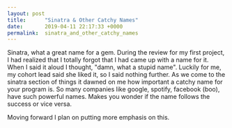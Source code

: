```yaml
---
layout: post
title:      "Sinatra & Other Catchy Names"
date:       2019-04-11 22:17:33 +0000
permalink:  sinatra_and_other_catchy_names
---
```



Sinatra, what a great name for a gem. During the review for my first project, I had realized that I totally forgot that I had came up with a name for it. When I said it aloud I thought, "damn, what a stupid name". Luckily for me, my cohort lead said she liked it, so I said nothing further. As we come to the sinatra section of things it dawned on me how important a catchy name for your program is. So many companies like google, spotify, facebook (boo), have such powerful names. Makes you wonder if the name follows the success or vice versa. 

Moving forward I plan on putting more emphasis on this. 
